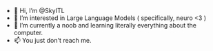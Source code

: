 - 👋 Hi, I’m @SkyITL
- 👀 I’m interested in Large Language Models ( specifically, neuro <3 )
- 🌱 I’m currently a noob and learning literally everything about the computer.
- 📫 You just don't reach me.

